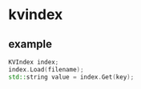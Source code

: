 # kvindex
## example
```c++
KVIndex index;
index.Load(filename);
std::string value = index.Get(key);
```
